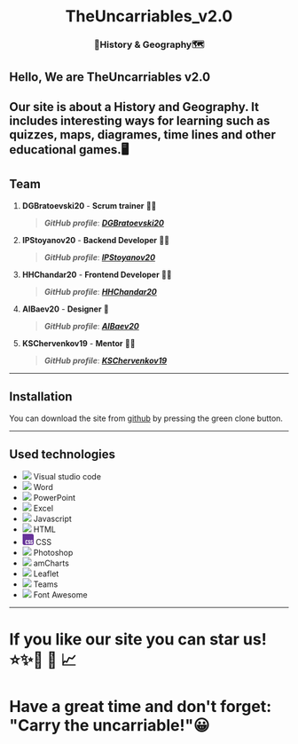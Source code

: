 <h1 align="center">TheUncarriables_v2.0</h1>
<h3 align="center">📜History & Geography🗺️</h3>
  
## Hello, We are TheUncarriables v2.0

Our site is about a History and Geography. It includes interesting ways for learning such as quizzes, maps, diagrames, time lines and other educational games.🖥️
---
 
 ## Team	<a name = "team"></a>
1. **DGBratoevski20** - **Scrum trainer**	👦🏼
   > ***GitHub profile***: [***DGBratoevski20***](https://github.com/DGBratoevski20)	

2. **IPStoyanov20** - **Backend Developer** 👦🏽
   > ***GitHub profile***: [***IPStoyanov20***](https://github.com/IPStoyanov20)	

3. **HHChandar20** - **Frontend Developer** 👦🏻
   > ***GitHub profile***: [***HHChandar20***](https://github.com/HHChandar20)	

4. **AIBaev20** - **Designer** 👦
   > ***GitHub profile***: [***AIBaev20***](https://github.com/AIBaev20)
   
5. **KSChervenkov19** - **Mentor** 👦🏼
   > ***GitHub profile***: [***KSChervenkov19***](https://github.com/KSChervenkov19)
 ---

## Installation 

You can download the site from [github](https://github.com/DGBratoevski20/TheUncarriables_v2.0) by pressing the green clone button.

---

## Used technologies
- <img src="https://upload.wikimedia.org/wikipedia/commons/thumb/9/9a/Visual_Studio_Code_1.35_icon.svg/2048px-Visual_Studio_Code_1.35_icon.svg.png" width="20"> Visual studio code
- <img src="https://img.icons8.com/color/344/ms-word.png" width="20"> Word
- <img src="https://img.icons8.com/color/344/ms-powerpoint.png" width="20"> PowerPoint
- <img src="https://upload.wikimedia.org/wikipedia/commons/thumb/e/e3/Microsoft_Office_Excel_%282019%E2%80%932025%29.svg/1101px-Microsoft_Office_Excel_%282019%E2%80%932025%29.svg.png" width="20"> Excel
- <img src="https://cdn.iconscout.com/icon/free/png-256/javascript-3521515-2945018.png" width="20"> Javascript
- <img src="https://cdn-icons-png.flaticon.com/512/888/888859.png" width="20"> HTML
- <img src="https://raw.githubusercontent.com/github/explore/6c6508f34230f0ac0d49e847a326429eefbfc030/topics/css/css.png" width="20"> CSS
- <img src="https://upload.wikimedia.org/wikipedia/commons/2/20/Photoshop_CC_icon.png" width="20"> Photoshop
- <img src="https://www.amcharts.com/wp-content/uploads/2017/10/amcharts_light_transparent.png" width="20"> amCharts
- <img src="https://cdn.freebiesupply.com/logos/thumbs/2x/leaflet-logo.png" width="20"> Leaflet
- <img src="https://logos-world.net/wp-content/uploads/2021/04/Microsoft-Teams-Logo.png" width="20"> Teams
- <img src="https://upload.wikimedia.org/wikipedia/zh/thumb/b/bd/Font_Awesome_Logo.svg/1200px-Font_Awesome_Logo.svg.png" width="20"> Font Awesome
---

# If you like our site you can star us!⭐✨&#127919; &#128192; &#128200;

# Have a great time and don't forget: "Carry the uncarriable!"😀
